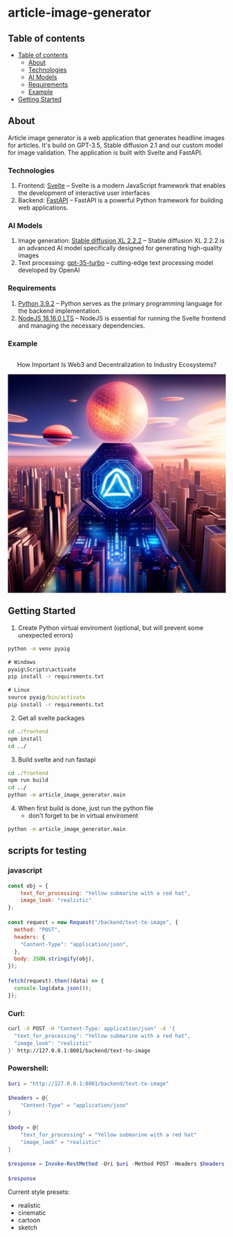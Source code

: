 # article-image-generator
## Table of contents

- [Table of contents](#table-of-contents)
    - [About](#about)
    - [Technologies](#technologies)
    - [AI Models](#ai-models)
    - [Requirements](#requirements)
    - [Example](#example)
- [Getting Started](#getting-started)

## About
Article image generator is a web application that generates headline images for articles. It's build on GPT-3.5, Stable diffusion 2.1 and our custom model for image validation. The application is built with Svelte and FastAPI.

### Technologies
1. Frontend: [Svelte](https://svelte.dev/) – Svelte is a modern JavaScript framework that enables the development of interactive user interfaces
2. Backend: [FastAPI](https://fastapi.tiangolo.com/) – FastAPI is a powerful Python framework for building web applications.

### AI Models
1. Image generation: [Stable diffusion XL 2.2.2](https://stability.ai/blog/stable-diffusion-public-release) – Stable diffusion XL 2.2.2 is an advanced AI model specifically designed for generating high-quality images
2. Text processing: [gpt-35-turbo](https://openai.com/blog/introducing-chatgpt-and-whisper-apis) – cutting-edge text processing model developed by OpenAI

### Requirements
1. [Python 3.9.2](https://www.python.org/downloads/) – Python serves as the primary programming language for the backend implementation.
2. [NodeJS 18.16.0 LTS](https://nodejs.org/en) – NodeJS is essential for running the Svelte frontend and managing the necessary dependencies.

### Example

<div style="display: flex; flex-direction: column; align-items: center; text-align: center;">
  <p>How Important Is Web3 and Decentralization to Industry Ecosystems?</p>
  <img src="example.jpg">
</div>

## Getting Started

1. Create Python virtual enviroment (optional, but will prevent some unexpected errors)

```cmd
python -m venv pyaig
```

```cmd
# Windows
pyaig\Scripts\activate
pip install -r requirements.txt
```

```cmd
# Linux
source pyaig/bin/activate
pip install -r requirements.txt
```

2. Get all svelte packages

```cmd
cd ./frontend
npm install
cd ../
```

3. Build svelte and run fastapi

```cmd
cd ./frontend
npm run build
cd ../
python -m article_image_generator.main
```

4. When first build is done, just run the python file
    - don't forget to be in virtual enviroment

```cmd
python -m article_image_generator.main
```

## scripts for testing
### javascript
```js
const obj = { 
    text_for_processing: "Yellow submarine with a red hat",
    image_look: "realistic"
};

const request = new Request("/backend/text-to-image", {
  method: "POST",
  headers: {
    "Content-Type": "application/json",
  },
  body: JSON.stringify(obj),
});

fetch(request).then((data) => {
  console.log(data.json());
});
```

### Curl:
```bash
curl -X POST -H "Content-Type: application/json" -d '{
  "text_for_processing": "Yellow submarine with a red hat",
  "image_look": "realistic"
}' http://127.0.0.1:8001/backend/text-to-image
```

### Powershell:
```powershell
$uri = "http://127.0.0.1:8001/backend/text-to-image"

$headers = @{
    "Content-Type" = "application/json"
}

$body = @{
    "text_for_processing" = "Yellow submarine with a red hat"
    "image_look" = "realistic"
}

$response = Invoke-RestMethod -Uri $uri -Method POST -Headers $headers -Body ($body | ConvertTo-Json)

$response
```

Current style presets:
- realistic
- cinematic
- cartoon
- sketch